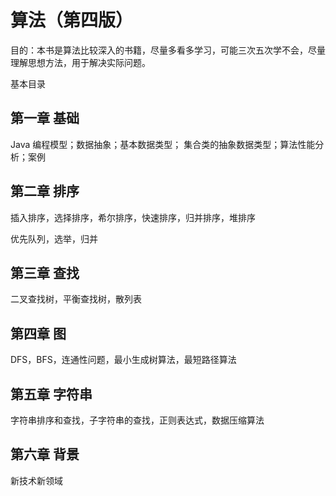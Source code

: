 # 算法（第四版）

目的：本书是算法比较深入的书籍，尽量多看多学习，可能三次五次学不会，尽量理解思想方法，用于解决实际问题。

基本目录

## 第一章 基础

Java 编程模型；数据抽象；基本数据类型； 集合类的抽象数据类型；算法性能分析；案例

## 第二章 排序

插入排序，选择排序，希尔排序，快速排序，归并排序，堆排序

优先队列，选举，归并

## 第三章 查找

二叉查找树，平衡查找树，散列表

## 第四章 图

DFS，BFS，连通性问题，最小生成树算法，最短路径算法

## 第五章 字符串

字符串排序和查找，子字符串的查找，正则表达式，数据压缩算法

## 第六章 背景

新技术新领域
